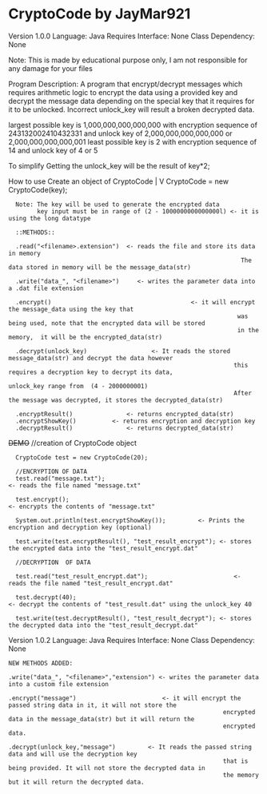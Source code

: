 # CryptoCode by JayMar921
 Version 1.0.0
   Language:  Java
   Requires Interface: None
   Class Dependency:  None

   Note: This is made by educational purpose only, I am not responsible for any damage for your files
   
   Program Description: A program that encrypt/decrypt messages which requires arithmetic logic to encrypt the data using a  provided key and decrypt
   the message data depending on the special key that it requires for it to be unlocked. Incorrect unlock_key will result a broken decrypted data.
   
  largest possible key is 1,000,000,000,000,000 with encryption sequence of 243132002410432331 and unlock key of 2,000,000,000,000,000 or 2,000,000,000,000,001
   least possible key is 2 with encryption sequence of 14 and unlock key of 4 or 5


   To simplify
	Getting the  unlock_key will be the result of key*2;
   
   How to use 
      Create an object of CryptoCode
                                |
		               V
      CryptoCode <name> = new CryptoCode(key);

      Note: The key will be used to generate the encrypted data
            key input must be in range of (2 - 1000000000000000l) <- it is using the long datatype

      ::METHODS::

      .read("<filename>.extension")  <- reads the file and store its data in memory
                                                                     The data stored in memory will be the message_data(str)

      .write("data_", "<filename>")     <- writes the parameter data into a .dat file extension
      
      .encrypt()                                       <- it will encrypt the message_data using the key that
                                                                    was being used, note that the encrypted data will be stored
                                                                    in the memory,  it will be the encrypted_data(str)

      .decrypt(unlock_key)                  <- It reads the stored message_data(str) and decrypt the data however
                                                                   this requires a decryption key to decrypt its data,
                                                                   unlock_key range from  (4 - 2000000001)
                                                                   After the message was decrypted, it stores the decrypted_data(str)

      .encryptResult()               <- returns encrypted_data(str)
      .encryptShowKey()          <- returns encryption and decryption key
      .decryptResult()               <- returns decrypted_data(str)
      
   ~~DEMO~~
      //creation  of  CryptoCode  object

      CryptoCode test = new CryptoCode(20);
      
      //ENCRYPTION OF DATA
      test.read("message.txt");                                             <- reads the file named "message.txt"
      
      test.encrypt();                                                                <- encrypts the contents of "message.txt"
      
      System.out.println(test.encryptShowKey());         <- Prints the encryption and decryption key (optional)
      
      test.write(test.encryptResult(), "test_result_encrypt"); <- stores the encrypted data into the "test_result_encrypt.dat"
      
      //DECRYPTION  OF DATA
      
      test.read("test_result_encrypt.dat");                        <- reads the file named "test_result_encrypt.dat"
      
      test.decrypt(40);                                                            <- decrypt the contents of "test_result.dat" using the unlock_key 40
      
      test.write(test.decryptResult(), "test_result_decrypt"); <- stores the decrypted data into the "test_result_decrypt.dat"



   Version 1.0.2
   Language:  Java
   Requires Interface: None
   Class Dependency:  None

	NEW METHODS ADDED:

	.write("data_", "<filename>","extension") <- writes the parameter data into a custom file extension

	.encrypt("message")          			   <- it will encrypt the passed string data in it, it will not store the
                                        				   		encrypted data in the message_data(str) but it will return the 
                                      			   				encrypted data.

	.decrypt(unlock_key,"message") 		   <- It reads the passed string data and will use the decryption key
                                        						that is being provided. It will not store the decrypted data in
                                       							the memory but it will return the decrypted data.
